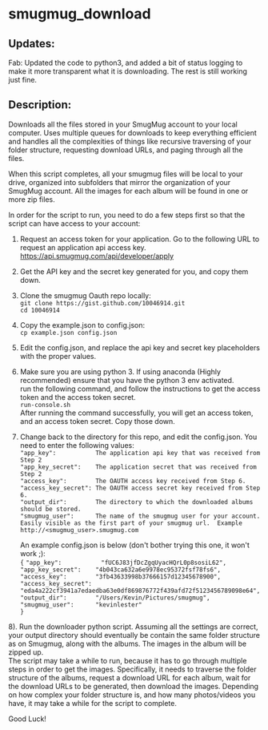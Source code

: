 # smugmug_download

## Updates:
Fab: Updated the code to python3, and added a bit of status logging to make it more transparent what it is downloading. 
The rest is still working just fine. 


## Description:
Downloads all the files stored in your SmugMug account to your local computer.  Uses multiple queues for downloads to keep everything efficient and handles all the complexities of things like recursive traversing of your folder structure, requesting download URLs, and paging through all the files.

When this script completes, all your smugmug files will be local to your drive, organized into subfolders that mirror the organization of your SmugMug account.  All the images for each album will be found in one or more zip files. 

In order for the script to run, you need to do a few steps first so that the script can have access to your account:  
1. Request an access token for your application.  Go to the following URL to request an application api access key.
https://api.smugmug.com/api/developer/apply  
2. Get the API key and the secret key generated for you, and copy them down.  
3. Clone the smugmug Oauth repo locally:  
   `git clone https://gist.github.com/10046914.git`  
   `cd 10046914`  
4. Copy the example.json to config.json:  
   `cp example.json config.json`  
5. Edit the config.json, and replace the api key and secret key placeholders with the proper values.  
6. Make sure you are using python 3.  If using anaconda (Highly recommended) ensure that you have the python 3 env activated.  
   run the following command, and follow the instructions to get the access token and the access token secret.  
   `run-console.sh`  
   After running the command successfully, you will get an access token, and an access token secret. Copy those down.  
7. Change back to the directory for this repo, and edit the config.json.  You need to enter the following values:  
   `"app_key":           The application api key that was received from Step 2`  
   `"app_key_secret":    The application secret that was received from Step 2`  
   `"access_key":        The OAUTH access key received from Step 6.`  
   `"access_key_secret": The OAUTH access secret key received from Step 6.`  
   `"output_dir":        The directory to which the downloaded albums should be stored.`  
   `"smugmug_user":      The name of the smugmug user for your account.  Easily visible as the first part of your smugmug url.  Example http://<smugmug_user>.smugmug.com`  

   An example config.json is below (don't bother trying this one, it won't work ;):  
   `{`
   `"app_key":           "fUC6J83jfDcZgqUyacHQrL0p8sosiL62",`  
   `"app_key_secret":    "4b043ca632a6e9978ec95372fsf78fs6",`  
   `"access_key":        "3fb43633998b37666157d12345678900",`  
   `"access_key_secret": "eda4a222cf3941a7edaedba63e0df869876772f439afd72f5123456789098e64",`  
   `"output_dir":        "/Users/Kevin/Pictures/smugmug",`  
   `"smugmug_user":      "kevinlester"`  
   `}`

8). Run the downloader python script.  Assuming all the settings are correct, your output directory should eventually be contain the same folder structure as on Smugmug, along with the albums.  The images in the album will be zipped up.  
The script may take a while to run, because it has to go through multiple steps in order to get the images.  Specifically, it needs to traverse the folder structure of the albums, request a download URL for each album, wait for the download URLs to be generated, then download the images.  Depending on how complex your folder structure is, and how many photos/videos you have, it may take a while for the script to complete.

Good Luck!


